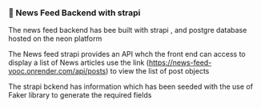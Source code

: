 ### 🎁 News Feed Backend with strapi
The news feed backend has bee built with strapi , and postgre database hosted on the neon platform

The News feed strapi provides an API whch the front end can access to display a    list of News articles
use the link (https://news-feed-vooc.onrender.com/api/posts) to view the list    of post objects

The strapi bckend has information which has been seeded with the use of Faker    library to generate the required fields



